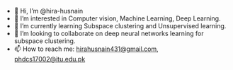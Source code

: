 - 👋 Hi, I’m @hira-husnain
- 👀 I’m interested in Computer vision, Machine Learning, Deep Learning.
- 🌱 I’m currently learning Subspace clustering and Unsupervised learning.
- 💞️ I’m looking to collaborate on deep neural networks learning for subspace clustering.
- 📫 How to reach me: hirahusnain431@gmail.com, phdcs17002@itu.edu.pk

<!---
hira-husnain/hira-husnain is a ✨ special ✨ repository because its `README.md` (this file) appears on your GitHub profile.
You can click the Preview link to take a look at your changes.
--->
